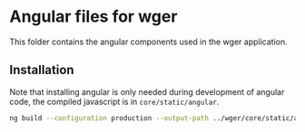 # Angular files for wger

This folder contains the angular components used in the wger application.


## Installation

Note that installing angular is only needed during development of angular code,
the compiled javascript is in `core/static/angular`.


```bash
ng build --configuration production --output-path ../wger/core/static/angular --watch --output-hashing none
```
